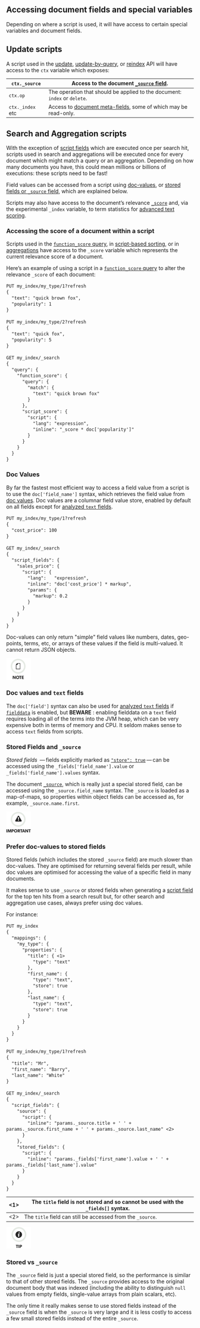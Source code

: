 ## Accessing document fields and special variables

Depending on where a script is used, it will have access to certain special variables and document fields.

## Update scripts

A script used in the [update](docs-update.html), [update-by-query](docs-update-by-query.html), or [reindex](docs-reindex.html) API will have access to the `ctx` variable which exposes:


`ctx._source`| Access to the document [`_source` field](mapping-source-field.html).     
---|---    
`ctx.op`| The operation that should be applied to the document: `index` or `delete`.     
`ctx._index` etc | Access to [document meta-fields](mapping-fields.html), some of which may be read-only.   
  
## Search and Aggregation scripts

With the exception of [script fields](search-request-script-fields.html) which are executed once per search hit, scripts used in search and aggregations will be executed once for every document which might match a query or an aggregation. Depending on how many documents you have, this could mean millions or billions of executions: these scripts need to be fast!

Field values can be accessed from a script using [doc-values](modules-scripting-fields.html#modules-scripting-doc-vals), or [stored fields or `_source` field](modules-scripting-fields.html#modules-scripting-stored), which are explained below.

Scripts may also have access to the document’s relevance [`_score`](modules-scripting-fields.html#scripting-score) and, via the experimental `_index` variable, to term statistics for [advanced text scoring](modules-advanced-scripting.html).

### Accessing the score of a document within a script

Scripts used in the [`function_score` query](query-dsl-function-score-query.html), in [script-based sorting](search-request-sort.html), or in [aggregations](search-aggregations.html) have access to the `_score` variable which represents the current relevance score of a document.

Here’s an example of using a script in a [`function_score` query](query-dsl-function-score-query.html) to alter the relevance `_score` of each document:
    
    
    PUT my_index/my_type/1?refresh
    {
      "text": "quick brown fox",
      "popularity": 1
    }
    
    PUT my_index/my_type/2?refresh
    {
      "text": "quick fox",
      "popularity": 5
    }
    
    GET my_index/_search
    {
      "query": {
        "function_score": {
          "query": {
            "match": {
              "text": "quick brown fox"
            }
          },
          "script_score": {
            "script": {
              "lang": "expression",
              "inline": "_score * doc['popularity']"
            }
          }
        }
      }
    }

### Doc Values

By far the fastest most efficient way to access a field value from a script is to use the `doc['field_name']` syntax, which retrieves the field value from [doc values](doc-values.html). Doc values are a columnar field value store, enabled by default on all fields except for [analyzed `text` fields](text.html).
    
    
    PUT my_index/my_type/1?refresh
    {
      "cost_price": 100
    }
    
    GET my_index/_search
    {
      "script_fields": {
        "sales_price": {
          "script": {
            "lang":   "expression",
            "inline": "doc['cost_price'] * markup",
            "params": {
              "markup": 0.2
            }
          }
        }
      }
    }

Doc-values can only return "simple" field values like numbers, dates, geo- points, terms, etc, or arrays of these values if the field is multi-valued. It cannot return JSON objects.

![Note](images/icons/note.png)

### Doc values and `text` fields

The `doc['field']` syntax can also be used for [analyzed `text` fields](text.html) if [`fielddata`](fielddata.html) is enabled, but **BEWARE** : enabling fielddata on a `text` field requires loading all of the terms into the JVM heap, which can be very expensive both in terms of memory and CPU. It seldom makes sense to access `text` fields from scripts.

### Stored Fields and `_source`

 _Stored fields_  — fields explicitly marked as [`"store": true`](mapping-store.html) — can be accessed using the `_fields['field_name'].value` or `_fields['field_name'].values` syntax.

The document [`_source`](mapping-source-field.html), which is really just a special stored field, can be accessed using the `_source.field_name` syntax. The `_source` is loaded as a map-of-maps, so properties within object fields can be accessed as, for example, `_source.name.first`.

![Important](images/icons/important.png)

### Prefer doc-values to stored fields

Stored fields (which includes the stored `_source` field) are much slower than doc-values. They are optimised for returning several fields per result, while doc values are optimised for accessing the value of a specific field in many documents.

It makes sense to use `_source` or stored fields when generating a [script field](search-request-script-fields.html) for the top ten hits from a search result but, for other search and aggregation use cases, always prefer using doc values.

For instance:
    
    
    PUT my_index
    {
      "mappings": {
        "my_type": {
          "properties": {
            "title": { <1>
              "type": "text"
            },
            "first_name": {
              "type": "text",
              "store": true
            },
            "last_name": {
              "type": "text",
              "store": true
            }
          }
        }
      }
    }
    
    PUT my_index/my_type/1?refresh
    {
      "title": "Mr",
      "first_name": "Barry",
      "last_name": "White"
    }
    
    GET my_index/_search
    {
      "script_fields": {
        "source": {
          "script": {
            "inline": "params._source.title + ' ' + params._source.first_name + ' ' + params._source.last_name" <2>
          }
        },
        "stored_fields": {
          "script": {
            "inline": "params._fields['first_name'].value + ' ' + params._fields['last_name'].value"
          }
        }
      }
    }

<1>| The `title` field is not stored and so cannot be used with the `_fields[]` syntax.     
---|---    
<2>| The `title` field can still be accessed from the `_source`.   
  
![Tip](images/icons/tip.png)

### Stored vs `_source`

The `_source` field is just a special stored field, so the performance is similar to that of other stored fields. The `_source` provides access to the original document body that was indexed (including the ability to distinguish `null` values from empty fields, single-value arrays from plain scalars, etc).

The only time it really makes sense to use stored fields instead of the `_source` field is when the `_source` is very large and it is less costly to access a few small stored fields instead of the entire `_source`.
